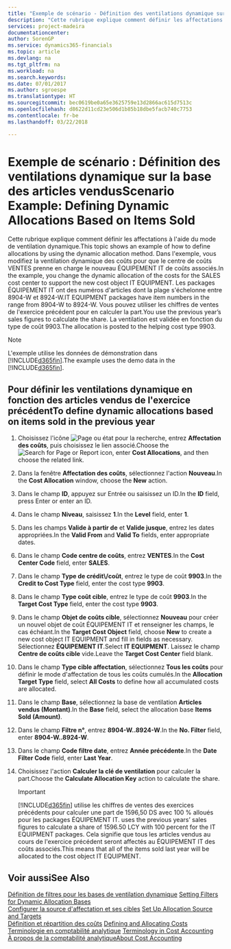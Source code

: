 ```yaml
---
title: "Exemple de scénario - Définition des ventilations dynamique sur la base des articles vendus | Microsoft Docs"
description: "Cette rubrique explique comment définir les affectations à l'aide du mode de ventilation dynamique."
services: project-madeira
documentationcenter: 
author: SorenGP
ms.service: dynamics365-financials
ms.topic: article
ms.devlang: na
ms.tgt_pltfrm: na
ms.workload: na
ms.search.keywords: 
ms.date: 07/01/2017
ms.author: sgroespe
ms.translationtype: HT
ms.sourcegitcommit: bec0619be0a65e3625759e13d2866ac615d7513c
ms.openlocfilehash: d8622d11cd23e506d1b85b18dbe5facb740c7753
ms.contentlocale: fr-be
ms.lasthandoff: 03/22/2018

---
```

# <a name="scenario-example-defining-dynamic-allocations-based-on-items-sold"></a><span data-ttu-id="f2fee-103">Exemple de scénario : Définition des ventilations dynamique sur la base des articles vendus</span><span class="sxs-lookup"><span data-stu-id="f2fee-103">Scenario Example: Defining Dynamic Allocations Based on Items Sold</span></span>
<span data-ttu-id="f2fee-104">Cette rubrique explique comment définir les affectations à l'aide du mode de ventilation dynamique.</span><span class="sxs-lookup"><span data-stu-id="f2fee-104">This topic shows an example of how to define allocations by using the dynamic allocation method.</span></span> <span data-ttu-id="f2fee-105">Dans l'exemple, vous modifiez la ventilation dynamique des coûts pour que le centre de coûts VENTES prenne en charge le nouveau ÉQUIPEMENT IT de coûts associés.</span><span class="sxs-lookup"><span data-stu-id="f2fee-105">In the example, you change the dynamic allocation of the costs for the SALES cost center to support the new cost object IT EQUIPMENT.</span></span> <span data-ttu-id="f2fee-106">Les packages ÉQUIPEMENT IT ont des numéros d'articles dont la plage s'échelonne entre 8904-W et 8924-W.</span><span class="sxs-lookup"><span data-stu-id="f2fee-106">IT EQUIPMENT packages have item numbers in the range from 8904-W to 8924-W.</span></span> <span data-ttu-id="f2fee-107">Vous pouvez utiliser les chiffres de ventes de l'exercice précédent pour en calculer la part.</span><span class="sxs-lookup"><span data-stu-id="f2fee-107">You use the previous year’s sales figures to calculate the share.</span></span> <span data-ttu-id="f2fee-108">La ventilation est validée en fonction du type de coût 9903.</span><span class="sxs-lookup"><span data-stu-id="f2fee-108">The allocation is posted to the helping cost type 9903.</span></span>  

> [!NOTE]  
>  <span data-ttu-id="f2fee-109">L'exemple utilise les données de démonstration dans [!INCLUDE[d365fin](includes/d365fin_md.md)].</span><span class="sxs-lookup"><span data-stu-id="f2fee-109">The example uses the demo data in the [!INCLUDE[d365fin](includes/d365fin_md.md)].</span></span>  

## <a name="to-define-dynamic-allocations-based-on-items-sold-in-the-previous-year"></a><span data-ttu-id="f2fee-110">Pour définir les ventilations dynamique en fonction des articles vendus de l'exercice précédent</span><span class="sxs-lookup"><span data-stu-id="f2fee-110">To define dynamic allocations based on items sold in the previous year</span></span>  

1.  <span data-ttu-id="f2fee-111">Choisissez l'icône ![Page ou état pour la recherche](media/ui-search/search_small.png "icône Page ou état pour la recherche"), entrez **Affectation des coûts**, puis choisissez le lien associé.</span><span class="sxs-lookup"><span data-stu-id="f2fee-111">Choose the ![Search for Page or Report](media/ui-search/search_small.png "Search for Page or Report icon") icon, enter **Cost Allocations**, and then choose the related link.</span></span>  
2.  <span data-ttu-id="f2fee-112">Dans la fenêtre **Affectation des coûts**, sélectionnez l'action **Nouveau**.</span><span class="sxs-lookup"><span data-stu-id="f2fee-112">In the **Cost Allocation** window, choose the **New** action.</span></span>  
3.  <span data-ttu-id="f2fee-113">Dans le champ **ID**, appuyez sur Entrée ou saisissez un ID.</span><span class="sxs-lookup"><span data-stu-id="f2fee-113">In the **ID** field, press Enter or enter an ID.</span></span>  
4.  <span data-ttu-id="f2fee-114">Dans le champ **Niveau**, saisissez **1**.</span><span class="sxs-lookup"><span data-stu-id="f2fee-114">In the **Level** field, enter **1**.</span></span>  
5.  <span data-ttu-id="f2fee-115">Dans les champs **Valide à partir de** et **Valide jusque**, entrez les dates appropriées.</span><span class="sxs-lookup"><span data-stu-id="f2fee-115">In the **Valid From** and **Valid To** fields, enter appropriate dates.</span></span>  
6.  <span data-ttu-id="f2fee-116">Dans le champ **Code centre de coûts**, entrez **VENTES**.</span><span class="sxs-lookup"><span data-stu-id="f2fee-116">In the **Cost Center Code** field, enter **SALES**.</span></span>  
7.  <span data-ttu-id="f2fee-117">Dans le champ **Type de crédit\\\/coût**, entrez le type de coût **9903**.</span><span class="sxs-lookup"><span data-stu-id="f2fee-117">In the **Credit to Cost Type** field, enter the cost type **9903**.</span></span>  
8.  <span data-ttu-id="f2fee-118">Dans le champ **Type coût cible**, entrez le type de coût **9903**.</span><span class="sxs-lookup"><span data-stu-id="f2fee-118">In the **Target Cost Type** field, enter the cost type **9903**.</span></span>  
9. <span data-ttu-id="f2fee-119">Dans le champ **Objet de coûts cible**, sélectionnez **Nouveau** pour créer un nouvel objet de coût ÉQUIPEMENT IT et renseigner les champs, le cas échéant.</span><span class="sxs-lookup"><span data-stu-id="f2fee-119">In the **Target Cost Object** field, choose **New** to create a new cost object IT EQUIPMENT and fill in fields as necessary.</span></span> <span data-ttu-id="f2fee-120">Sélectionnez **ÉQUIPEMENT IT**.</span><span class="sxs-lookup"><span data-stu-id="f2fee-120">Select **IT EQUIPMENT**.</span></span> <span data-ttu-id="f2fee-121">Laissez le champ **Centre de coûts cible** vide.</span><span class="sxs-lookup"><span data-stu-id="f2fee-121">Leave the **Target Cost Center** field blank.</span></span>  
10. <span data-ttu-id="f2fee-122">Dans le champ **Type cible affectation**, sélectionnez **Tous les coûts** pour définir le mode d'affectation de tous les coûts cumulés.</span><span class="sxs-lookup"><span data-stu-id="f2fee-122">In the **Allocation Target Type** field, select **All Costs** to define how all accumulated costs are allocated.</span></span>  
11. <span data-ttu-id="f2fee-123">Dans le champ **Base**, sélectionnez la base de ventilation **Articles vendus (Montant)**.</span><span class="sxs-lookup"><span data-stu-id="f2fee-123">In the **Base** field, select the allocation base **Items Sold (Amount)**.</span></span>  
12. <span data-ttu-id="f2fee-124">Dans le champ **Filtre n°**, entrez **8904-W..8924-W**.</span><span class="sxs-lookup"><span data-stu-id="f2fee-124">In the **No. Filter** field, enter **8904-W..8924-W**.</span></span>  
13. <span data-ttu-id="f2fee-125">Dans le champ **Code filtre date**, entrez **Année précédente**.</span><span class="sxs-lookup"><span data-stu-id="f2fee-125">In the **Date Filter Code** field, enter **Last Year**.</span></span>  
14. <span data-ttu-id="f2fee-126">Choisissez l'action **Calculer la clé de ventilation** pour calculer la part.</span><span class="sxs-lookup"><span data-stu-id="f2fee-126">Choose the **Calculate Allocation Key** action to calculate the share.</span></span>  

    > [!IMPORTANT]  
    >  [!INCLUDE[d365fin](includes/d365fin_md.md)]<span data-ttu-id="f2fee-127"> utilise les chiffres de ventes des exercices précédents pour calculer une part de 1596,50 DS avec 100 % alloués pour les packages ÉQUIPEMENT IT.</span><span class="sxs-lookup"><span data-stu-id="f2fee-127"> uses the previous years’ sales figures to calculate a share of 1596.50 LCY with 100 percent for the IT EQUIPMENT packages.</span></span> <span data-ttu-id="f2fee-128">Cela signifie que tous les articles vendus au cours de l'exercice précédent seront affectés au ÉQUIPEMENT IT des coûts associés.</span><span class="sxs-lookup"><span data-stu-id="f2fee-128">This means that all of the items sold last year will be allocated to the cost object IT EQUIPMENT.</span></span>  

## <a name="see-also"></a><span data-ttu-id="f2fee-129">Voir aussi</span><span class="sxs-lookup"><span data-stu-id="f2fee-129">See Also</span></span>  
 <span data-ttu-id="f2fee-130">[Définition de filtres pour les bases de ventilation dynamique](finance-setting-filters-for-dynamic-allocation-bases.md) </span><span class="sxs-lookup"><span data-stu-id="f2fee-130">[Setting Filters for Dynamic Allocation Bases](finance-setting-filters-for-dynamic-allocation-bases.md) </span></span>  
 <span data-ttu-id="f2fee-131">[Configurer la source d'affectation et ses cibles](finance-how-to-set-up-allocation-source-and-targets.md) </span><span class="sxs-lookup"><span data-stu-id="f2fee-131">[Set Up Allocation Source and Targets](finance-how-to-set-up-allocation-source-and-targets.md) </span></span>  
 <span data-ttu-id="f2fee-132">[Définition et répartition des coûts](finance-define-and-allocate-costs.md) </span><span class="sxs-lookup"><span data-stu-id="f2fee-132">[Defining and Allocating Costs](finance-define-and-allocate-costs.md) </span></span>  
 <span data-ttu-id="f2fee-133">[Terminologie en comptabilité analytique](finance-terminology-in-cost-accounting.md) </span><span class="sxs-lookup"><span data-stu-id="f2fee-133">[Terminology in Cost Accounting](finance-terminology-in-cost-accounting.md) </span></span>  
 [<span data-ttu-id="f2fee-134">À propos de la comptabilité analytique</span><span class="sxs-lookup"><span data-stu-id="f2fee-134">About Cost Accounting</span></span>](finance-about-cost-accounting.md)

